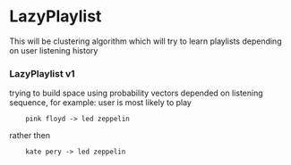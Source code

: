 # LazyPlaylist
This will be clustering algorithm which will try to learn
playlists depending on user listening history

### LazyPlaylist v1
trying to build space using probability vectors
depended on listening sequence, for example:
user is most likely to play 
        
        pink floyd -> led zeppelin  
        
rather then

        kate pery -> led zeppelin
        
